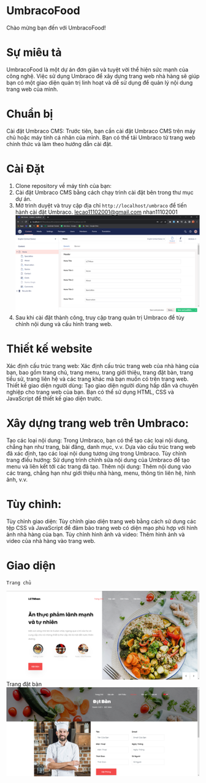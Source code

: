 # UmbracoFood

Chào mừng bạn đến với UmbracoFood!

# Sự miêu tả

UmbracoFood là một dự án đơn giản và tuyệt vời thể hiện sức mạnh của công nghệ. Việc sử dụng Umbraco để xây dựng trang web nhà hàng sẽ giúp bạn có một giao diện quản trị linh hoạt và dễ sử dụng để quản lý nội dung trang web của mình.

# Chuẩn bị

Cài đặt Umbraco CMS: Trước tiên, bạn cần cài đặt Umbraco CMS trên máy chủ hoặc máy tính cá nhân của mình. Bạn có thể tải Umbraco từ trang web chính thức và làm theo hướng dẫn cài đặt.

# Cài Đặt

1. Clone repository về máy tính của bạn:
2. Cài đặt Umbraco CMS bằng cách chạy trình cài đặt bên trong thư mục dự án.
3. Mở trình duyệt và truy cập địa chỉ `http://localhost/umbraco` để tiến hành cài đặt Umbraco.
    lecao11102001@gmail.com 
    nhan11102001
![Alt text](image/image.png)
4. Sau khi cài đặt thành công, truy cập trang quản trị Umbraco để tùy chỉnh nội dung và cấu hình trang web.

# Thiết kế website

Xác định cấu trúc trang web: Xác định cấu trúc trang web của nhà hàng của bạn, bao gồm trang chủ, trang menu, trang giới thiệu, trang đặt bàn, trang tiểu sử, trang liên hệ và các trang khác mà bạn muốn có trên trang web.
Thiết kế giao diện người dùng: Tạo giao diện người dùng hấp dẫn và chuyên nghiệp cho trang web của bạn. Bạn có thể sử dụng HTML, CSS và JavaScript để thiết kế giao diện trước.

# Xây dựng trang web trên Umbraco:

Tạo các loại nội dung: Trong Umbraco, bạn có thể tạo các loại nội dung, chẳng hạn như trang, bài đăng, danh mục, v.v. Dựa vào cấu trúc trang web đã xác định, tạo các loại nội dung tương ứng trong Umbraco.
Tùy chỉnh trang điều hướng: Sử dụng trình chỉnh sửa nội dung của Umbraco để tạo menu và liên kết tới các trang đã tạo.
Thêm nội dung: Thêm nội dung vào các trang, chẳng hạn như giới thiệu nhà hàng, menu, thông tin liên hệ, hình ảnh, v.v.

# Tùy chỉnh:

Tùy chỉnh giao diện: Tùy chỉnh giao diện trang web bằng cách sử dụng các tệp CSS và JavaScript để đảm bảo trang web có diện mạo phù hợp với hình ảnh nhà hàng của bạn.
Tùy chỉnh hình ảnh và video: Thêm hình ảnh và video của nhà hàng vào trang web.

# Giao diện
    Trang chủ
![Alt text](image/image-1.png)
    Trang đặt bàn
![Alt text](image/image-2.png)
